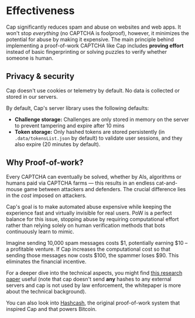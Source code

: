 # Effectiveness

Cap significantly reduces spam and abuse on websites and web apps. It won't stop _everything_ (no CAPTCHA is foolproof), however, it minimizes the potential for abuse by making it expensive. The main principle behind implementing a proof-of-work CAPTCHA like Cap includes **proving effort** instead of basic fingerprinting or solving puzzles to verify whether someone is human.

## Privacy & security

Cap doesn't use cookies or telemetry by default. No data is collected or stored in our servers.

By default, Cap's server library uses the following defaults:

- **Challenge storage:** Challenges are only stored in memory on the server to prevent tampering and expire after 10 mins
- **Token storage:** Only hashed tokens are stored persistently (in `.data/tokensList.json` by default) to validate user sessions, and they also expire (20 minutes by default).

## Why Proof-of-work?

Every CAPTCHA can eventually be solved, whether by AIs, algorithms or humans paid via CAPTCHA farms — this results in an endless cat-and-mouse game between attackers and defenders. The crucial difference lies in the _cost_ imposed on attackers.

Cap's goal is to make automated abuse expensive while keeping the experience fast and virtually invisible for real users. PoW is a perfect balance for this issue, stopping abuse by requiring computational effort rather than relying solely on human verification methods that bots continuously learn to mimic.

Imagine sending 10,000 spam messages costs $1, potentially earning $10 – a profitable venture. If Cap increases the computational cost so that sending those messages now costs $100, the spammer loses $90. This eliminates the financial incentive.

For a deeper dive into the technical aspects, you might find [this research paper](https://www.researchgate.net/publication/374638786_Proof-of-Work_CAPTCHA_with_password_cracking_functionality) useful (note that cap doesn't send **any** hashes to any external servers and cap is not used by law enforcement, the whitepaper is more about the technical background).

You can also look into [Hashcash](https://www.researchgate.net/publication/2482110_Hashcash_-_A_Denial_of_Service_Counter-Measure), the original proof-of-work system that inspired Cap and that powers Bitcoin.
